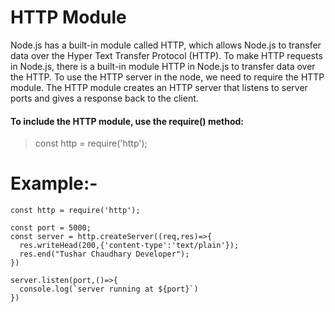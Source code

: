 # HTTP Module
Node.js has a built-in module called HTTP, which allows Node.js to transfer data over the Hyper Text Transfer Protocol (HTTP). To make HTTP requests in Node.js, there is a built-in module HTTP in Node.js to transfer data over the HTTP. To use the HTTP server in the node, we need to require the HTTP module. The HTTP module creates an HTTP server that listens to server ports and gives a response back to the client.

#### To include the HTTP module, use the require() method:

> const http = require('http');

# Example:-

```
const http = require('http');

const port = 5000;
const server = http.createServer((req,res)=>{
  res.writeHead(200,{'content-type':'text/plain'});
  res.end("Tushar Chaudhary Developer");
})

server.listen(port,()=>{
  console.log(`server running at ${port}`)
})

```
